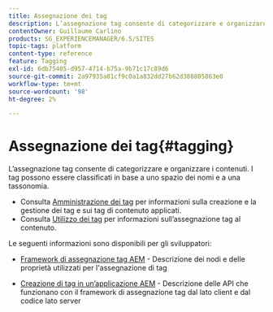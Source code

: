 ```yaml
---
title: Assegnazione dei tag
description: L’assegnazione tag consente di categorizzare e organizzare i contenuti
contentOwner: Guillaume Carlino
products: SG_EXPERIENCEMANAGER/6.5/SITES
topic-tags: platform
content-type: reference
feature: Tagging
exl-id: 6db75405-d957-4714-b75a-9b71c17c89d6
source-git-commit: 2a97935a81cf9c0a1a832dd27b62d388805863e0
workflow-type: tm+mt
source-wordcount: '98'
ht-degree: 2%

---
```


# Assegnazione dei tag{#tagging}

L’assegnazione tag consente di categorizzare e organizzare i contenuti. I tag possono essere classificati in base a uno spazio dei nomi e a una tassonomia.

* Consulta [Amministrazione dei tag](/help/sites-administering/tags.md) per informazioni sulla creazione e la gestione dei tag e sui tag di contenuto applicati.
* Consulta [Utilizzo dei tag](/help/sites-authoring/tags.md) per informazioni sull’assegnazione tag al contenuto.

Le seguenti informazioni sono disponibili per gli sviluppatori:

* [Framework di assegnazione tag AEM](/help/sites-developing/framework.md) - Descrizione dei nodi e delle proprietà utilizzati per l&#39;assegnazione di tag

* [Creazione di tag in un’applicazione AEM](/help/sites-developing/building.md) - Descrizione delle API che funzionano con il framework di assegnazione tag dal lato client e dal codice lato server
